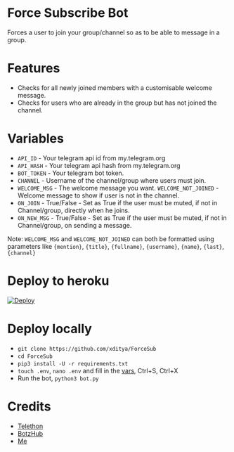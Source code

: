 # Force Subscribe Bot
Forces a user to join your group/channel so as to be able to message in a group.

# Features
- Checks for all newly joined members with a customisable welcome message.
- Checks for users who are already in the group but has not joined the channel.

# Variables
- `API_ID` - Your telegram api id from my.telegram.org
- `API_HASH` - Your telegram api hash from my.telegram.org
- `BOT_TOKEN` - Your telegram bot token.
- `CHANNEL` - Username of the channel/group where users must join.
- `WELCOME_MSG` - The welcome message you want.
`WELCOME_NOT_JOINED` - Welcome message to show if user is not in the channel.
- `ON_JOIN` - True/False - Set as True if the user must be muted, if not in Channel/group, directly when he joins.
- `ON_NEW_MSG` - True/False - Set as True if the user must be muted, if not in Channel/group, on sending a message.

Note: `WELCOME_MSG` and `WELCOME_NOT_JOINED` can both be formatted using parameters like `{mention}`, `{title}`, `{fullname}`, `{username}`, `{name}`, `{last}`, `{channel}`

# Deploy to heroku
 [![Deploy](https://www.herokucdn.com/deploy/button.svg)](https://heroku.com/deploy?template=https://github.com/deeprajop/ForceSub.git)

# Deploy locally
- `git clone https://github.com/xditya/ForceSub`
- `cd ForceSub`
- `pip3 install -U -r requirements.txt`
- `touch .env`,  `nano .env` and fill in the [vars](.env.sample), Ctrl+S, Ctrl+X
- Run the bot, `python3 bot.py`

# Credits
- [Telethon](https://github.com/LonamiWebs/Telethon)
- [BotzHub](https://t.me/BotzHub)
- [Me](https://xditya.me/tg)
